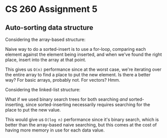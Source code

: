 # CS 260 Assignment 5

## Auto-sorting data structure

Considering the array-based structure:

Naive way to do a sorted-insert is to use a for-loop, comparing each element against the element being inserted, and when we've found the right place, insert into the array at that point.

This gives us `O(n)` performance since at the worst case, we're iterating over the entire array to find a place to put the new element. Is there a better way? For basic arrays, probably not. For vectors? Hmm.

Considering the linked-list structure:

What if we used binary search trees for both searching *and* sorted-inserting, since sorted-inserting necessarily requires searching for the place to put the new value.

This would give us `O(log n)` performance since it's binary search, which is better than the array-based naive searching, but this comes at the cost of having more memory in use for each data value.